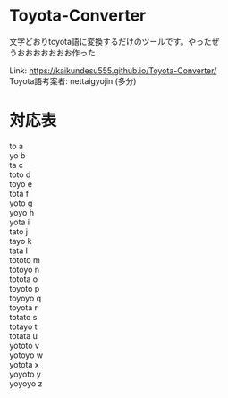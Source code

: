 # Toyota-Converter
文字どおりtoyota語に変換するだけのツールです。やったぜ  
うおおおおおおお作った

Link: https://kaikundesu555.github.io/Toyota-Converter/  
Toyota語考案者: nettaigyojin (多分)  

# 対応表
to a  
yo b  
ta c  
toto d  
toyo e  
tota f  
yoto g  
yoyo h  
yota i  
tato j  
tayo k  
tata l  
tototo m  
totoyo n  
totota o  
toyoto p  
toyoyo q  
toyota r  
totato s  
totayo t  
totata u  
yototo v  
yotoyo w  
yotota x   
yoyoto y  
yoyoyo z  
